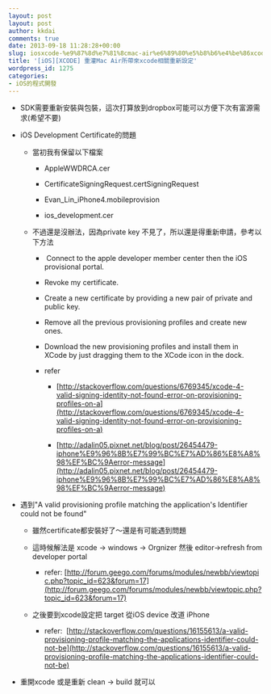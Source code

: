 ```yaml
---
layout: post
layout: post
author: kkdai
comments: true
date: 2013-09-18 11:28:28+00:00
slug: iosxcode-%e9%87%8d%e7%81%8cmac-air%e6%89%80%e5%b8%b6%e4%be%86xcode%e7%9b%b8%e9%97%9c%e9%87%8d%e6%96%b0%e8%a8%ad%e5%ae%9a
title: '[iOS][XCODE] 重灌Mac Air所帶來xcode相關重新設定'
wordpress_id: 1275
categories:
- iOS的程式開發
---
```




  * SDK需要重新安裝與包裝，這次打算放到dropbox可能可以方便下次有富源需求(希望不要)


  * iOS Development Certificate的問題



    * 當初我有保留以下檔案



      * AppleWWDRCA.cer


      * CertificateSigningRequest.certSigningRequest


      * Evan_Lin_iPhone4.mobileprovision


      * ios_development.cer



    * 不過還是沒辦法，因為private key 不見了，所以還是得重新申請，參考以下方法



      *  Connect to the apple developer member center then the iOS provisional portal.




      * Revoke my certificate.


      * Create a new certificate by providing a new pair of private and public key.


      * Remove all the previous provisioning profiles and create new ones.


      * Download the new provisioning profiles and install them in XCode by just dragging them to the XCode icon in the dock.


      * refer 



        * [http://stackoverflow.com/questions/6769345/xcode-4-valid-signing-identity-not-found-error-on-provisioning-profiles-on-a](http://stackoverflow.com/questions/6769345/xcode-4-valid-signing-identity-not-found-error-on-provisioning-profiles-on-a)


        * [http://adalin05.pixnet.net/blog/post/26454479-iphone%E9%96%8B%E7%99%BC%E7%AD%86%E8%A8%98%EF%BC%9Aerror-message](http://adalin05.pixnet.net/blog/post/26454479-iphone%E9%96%8B%E7%99%BC%E7%AD%86%E8%A8%98%EF%BC%9Aerror-message)





  * 遇到"A valid provisioning profile matching the application's Identifier could not be found"



    * 雖然certificate都安裝好了～還是有可能遇到問題


    * 這時候解法是 xcode -> windows -> Orgnizer 然後 editor->refresh from developer portal 



      * refer: [http://forum.geego.com/forums/modules/newbb/viewtopic.php?topic_id=623&forum=17](http://forum.geego.com/forums/modules/newbb/viewtopic.php?topic_id=623&forum=17)



    * 之後要到xcode設定把 target 從iOS device 改道 iPhone



      * refer:  [http://stackoverflow.com/questions/16155613/a-valid-provisioning-profile-matching-the-applications-identifier-could-not-be](http://stackoverflow.com/questions/16155613/a-valid-provisioning-profile-matching-the-applications-identifier-could-not-be)




  * 重開xcode 或是重新 clean -> build 就可以



